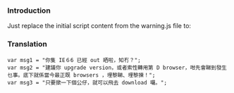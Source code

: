 ### Introduction ###

Just replace the initial script content from the warning.js file to:


### Translation ###

```
var msg1 = "你隻 IE６6 已經 out 晒啦，知冇？"; 
var msg2 = "建議你 upgrade version，或者索性轉用第 D browser，咁先會睇到發生乜事。底下就係當今最正既 browsers ，埋黎睇、埋黎揀！"; 
var msg3 = "只要撳一下個公仔，就可以飛去 download 囉。";
```